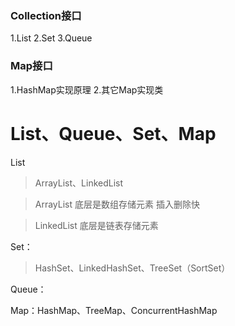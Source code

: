 ### Collection接口
1.List
2.Set
3.Queue

### Map接口
1.HashMap实现原理
2.其它Map实现类

# List、Queue、Set、Map

List
> ArrayList、LinkedList

> ArrayList 底层是数组存储元素  插入删除快

> LinkedList 底层是链表存储元素  

Set：
> HashSet、LinkedHashSet、TreeSet（SortSet）

Queue：

Map：HashMap、TreeMap、ConcurrentHashMap

